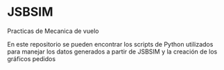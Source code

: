 # JSBSIM
Practicas de Mecanica de vuelo

En este repositorio se pueden encontrar los scripts de Python utilizados para manejar los datos generados a partir de JSBSIM y la creación de los gráficos pedidos
